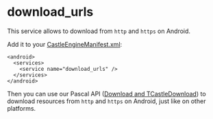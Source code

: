 # download_urls

This service allows to download from `http` and `https` on Android.

Add it to your [CastleEngineManifest.xml](https://github.com/castle-engine/castle-engine/wiki/CastleEngineManifest.xml-examples):

```
<android>
  <services>
    <service name="download_urls" />
  </services>
</android>
```

Then you can use our Pascal API ([Download and TCastleDownload](https://castle-engine.io/manual_network.php)) to download resources from `http` and `https` on Android, just like on other platforms.
